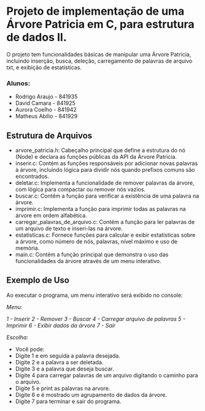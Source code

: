 # Projeto de implementação de uma Árvore Patricia em C, para estrutura de dados II.

O projeto tem funcionalidades básicas de manipular uma Árvore Patricia, incluindo inserção, busca, deleção, carregamento de palavras de arquivo txt, e exibição de estatísticas.

### Alunos:

- Rodrigo Araujo - 841935
- David Camara - 841925
- Aurora Coelho - 841942
- Matheus Abílio - 841929

## Estrutura de Arquivos

- arvore_patricia.h: Cabeçalho principal que define a estrutura do nó (Node) e declara as funções públicas da API da Árvore Patricia.
- inserir.c: Contém as funções responsáveis por adicionar novas palavras à árvore, incluindo lógica para dividir nós quando prefixos comuns são encontrados.
- deletar.c: Implementa a funcionalidade de remover palavras da árvore, com lógica para compactar ou remover nós vazios.
- buscar.c: Contém a função para verificar a existência de uma palavra na árvore.
- imprimir.c: Implementa a função para imprimir todas as palavras na árvore em ordem alfabética.
- carregar_palavras_de_arquivo.c: Contém a função para ler palavras de um arquivo de texto e inseri-las na árvore.
- estatisticas.c: Fornece funções para calcular e exibir estatísticas sobre a árvore, como número de nós, palavras, nível máximo e uso de memória.
- main.c: Contém a função principal que demonstra o uso das funcionalidades da árvore através de um menu interativo.

## Exemplo de Uso

Ao executar o programa, um menu interativo será exibido no console:

*Menu:*

_1 - Inserir
2 - Remover
3 - Buscar
4 - Carregar arquivo de palavras
5 - Imprimir
6 - Exibir dados da árvore
7 - Sair_

*Escolha:*

- Você pode:
- Digite 1 e em seguida a palavra desejada.
- Digite 2 e a palavra a ser deletada.
- Digite 3 e a palavra que deseja buscar.
- Digite 4 para carregar palavras de um arquivo digitando o caminho para o arquivo.
- Digite 5 e print as palavras na arvore.
- Digite 6 e é mostrado um agrupamento de dados da árvore.
- Digite 7 para terminar e sair do programa.
